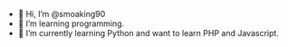 - 👋 Hi, I’m @smoaking90
- 👀 I’m learning programming.
- 🌱 I’m currently learning Python and want to learn PHP and Javascript.


<!---
smoaking90/smoaking90 is a ✨ special ✨ repository because its `README.md` (this file) appears on your GitHub profile.
You can click the Preview link to take a look at your changes.
--->
